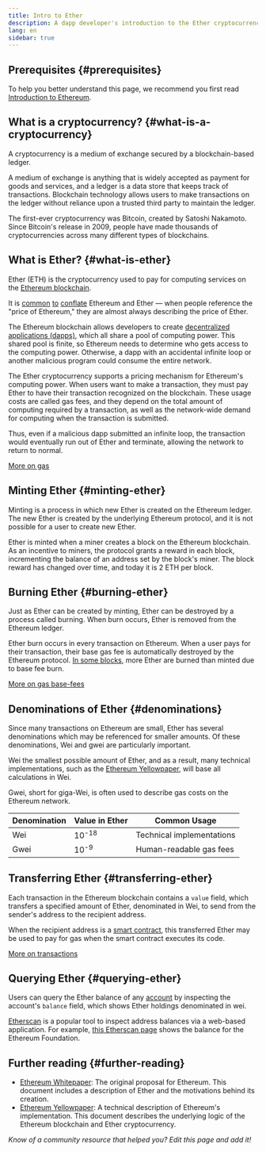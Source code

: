 ```yaml
---
title: Intro to Ether
description: A dapp developer's introduction to the Ether cryptocurrency.
lang: en
sidebar: true
---
```


## Prerequisites {#prerequisites}

To help you better understand this page, we recommend you first read [Introduction to Ethereum](/developers/docs/intro-to-ethereum/).

## What is a cryptocurrency? {#what-is-a-cryptocurrency}

A cryptocurrency is a medium of exchange secured by a blockchain-based ledger.

A medium of exchange is anything that is widely accepted as payment for goods and services, and a ledger is a data store that keeps track of transactions. Blockchain technology allows users to make transactions on the ledger without reliance upon a trusted third party to maintain the ledger.

The first-ever cryptocurrency was Bitcoin, created by Satoshi Nakamoto. Since Bitcoin's release in 2009, people have made thousands of cryptocurrencies across many different types of blockchains.

## What is Ether? {#what-is-ether}

Ether (ETH) is the cryptocurrency used to pay for computing services on the [Ethereum blockchain](/developers/docs/intro-to-ethereum).

It is [common](https://www.reuters.com/article/us-crypto-currencies-lending-insight-idUSKBN25M0GP#:~:text=price%20of%20ethereum) [to](https://abcnews.go.com/Business/bitcoin-slumps-week-low-amid-renewed-worries-chinese/story?id=78399845#:~:text=cryptocurrencies%20including%20ethereum) [conflate](https://www.cnn.com/2021/03/14/tech/nft-art-buying/index.html#:~:text=price%20of%20ethereum) Ethereum and Ether — when people reference the "price of Ethereum," they are almost always describing the price of Ether.

The Ethereum blockchain allows developers to create [decentralized applications (dapps)](/developers/docs/dapps), which all share a pool of computing power. This shared pool is finite, so Ethereum needs to determine who gets access to the computing power. Otherwise, a dapp with an accidental infinite loop or another malicious program could consume the entire network.

The Ether cryptocurrency supports a pricing mechanism for Ethereum's computing power. When users want to make a transaction, they must pay Ether to have their transaction recognized on the blockchain. These usage costs are called gas fees, and they depend on the total amount of computing required by a transaction, as well as the network-wide demand for computing when the transaction is submitted.

Thus, even if a malicious dapp submitted an infinite loop, the transaction would eventually run out of Ether and terminate, allowing the network to return to normal.

[More on gas](/developers/docs/gas/)

## Minting Ether {#minting-ether}

Minting is a process in which new Ether is created on the Ethereum ledger. The new Ether is created by the underlying Ethereum protocol, and it is not possible for a user to create new Ether.

Ether is minted when a miner creates a block on the Ethereum blockchain. As an incentive to miners, the protocol grants a reward in each block, incrementing the balance of an address set by the block's miner. The block reward has changed over time, and today it is 2 ETH per block.

## Burning Ether {#burning-ether}

Just as Ether can be created by minting, Ether can be destroyed by a process called burning. When burn occurs, Ether is removed from the Ethereum ledger.

Ether burn occurs in every transaction on Ethereum. When a user pays for their transaction, their base gas fee is automatically destroyed by the Ethereum protocol. [In some blocks](https://etherscan.io/block/12965263), more Ether are burned than minted due to base fee burn.

[More on gas base-fees](/developers/docs/gas/#base-fee)

## Denominations of Ether {#denominations}

Since many transactions on Ethereum are small, Ether has several denominations which may be referenced for smaller amounts. Of these denominations, Wei and gwei are particularly important.

Wei the smallest possible amount of Ether, and as a result, many technical implementations, such as the [Ethereum Yellowpaper](https://ethereum.github.io/yellowpaper/paper.pdf), will base all calculations in Wei.

Gwei, short for giga-Wei, is often used to describe gas costs on the Ethereum network.

| Denomination | Value in Ether   | Common Usage              |
| ------------ | ---------------- | ------------------------- |
| Wei          | 10<sup>-18</sup> | Technical implementations |
| Gwei         | 10<sup>-9</sup>  | Human-readable gas fees   |

## Transferring Ether {#transferring-ether}

Each transaction in the Ethereum blockchain contains a `value` field, which transfers a specified amount of Ether, denominated in Wei, to send from the sender's address to the recipient address.

When the recipient address is a [smart contract](/developers/docs/smart-contracts/), this transferred Ether may be used to pay for gas when the smart contract executes its code.

[More on transactions](/developers/docs/transactions/)

## Querying Ether {#querying-ether}

Users can query the Ether balance of any [account](/developers/docs/accounts/) by inspecting the account's `balance` field, which shows Ether holdings denominated in wei.

[Etherscan](https://etherscan.io) is a popular tool to inspect address balances via a web-based application. For example, [this Etherscan page](https://etherscan.io/address/0xde0b295669a9fd93d5f28d9ec85e40f4cb697bae) shows the balance for the Ethereum Foundation.

## Further reading {#further-reading}

- [Ethereum Whitepaper](/whitepaper/): The original proposal for Ethereum. This document includes a description of Ether and the motivations behind its creation.
- [Ethereum Yellowpaper](https://ethereum.github.io/yellowpaper/paper.pdf): A technical description of Ethereum's implementation. This document describes the underlying logic of the Ethereum blockchain and Ether cryptocurrency.

_Know of a community resource that helped you? Edit this page and add it!_
